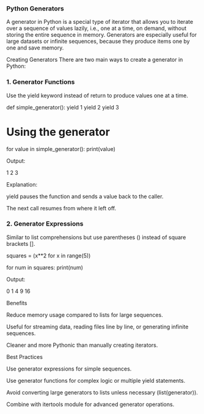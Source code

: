 ### Python Generators

A generator in Python is a special type of iterator that allows you to iterate over a sequence of values lazily, i.e., one at a time, on demand, without storing the entire sequence in memory.
Generators are especially useful for large datasets or infinite sequences, because they produce items one by one and save memory.

Creating Generators
There are two main ways to create a generator in Python:

### 1. Generator Functions

Use the yield keyword instead of return to produce values one at a time.

def simple_generator():
    yield 1
    yield 2
    yield 3

# Using the generator
for value in simple_generator():
    print(value)


Output:

1
2
3


Explanation:

yield pauses the function and sends a value back to the caller.

The next call resumes from where it left off.

### 2. Generator Expressions

Similar to list comprehensions but use parentheses () instead of square brackets [].

squares = (x**2 for x in range(5))

for num in squares:
    print(num)


Output:

0
1
4
9
16

Benefits

Reduce memory usage compared to lists for large sequences.

Useful for streaming data, reading files line by line, or generating infinite sequences.

Cleaner and more Pythonic than manually creating iterators.

Best Practices

Use generator expressions for simple sequences.

Use generator functions for complex logic or multiple yield statements.

Avoid converting large generators to lists unless necessary (list(generator)).

Combine with itertools module for advanced generator operations.
